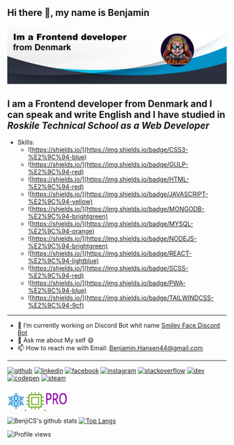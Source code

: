 ## Hi there 👋, my name is Benjamin

![](https://raw.githubusercontent.com/BenjiCS/BenjiCS/master/banner.png)

I am a Frontend developer from Denmark and I can speak and write English and I have studied in _Roskile Technical School as a Web Developer_
 ---
- Skills:
  - ![https://shields.io/](https://img.shields.io/badge/CSS3-%E2%9C%94-blue)
  - ![https://shields.io/](https://img.shields.io/badge/GULP-%E2%9C%94-red)
  - ![https://shields.io/](https://img.shields.io/badge/HTML-%E2%9C%94-red)
  - ![https://shields.io/](https://img.shields.io/badge/JAVASCRIPT-%E2%9C%94-yellow)
  - ![https://shields.io/](https://img.shields.io/badge/MONGODB-%E2%9C%94-brightgreen)
  - ![https://shields.io/](https://img.shields.io/badge/MYSQL-%E2%9C%94-orange)
  - ![https://shields.io/](https://img.shields.io/badge/NODEJS-%E2%9C%94-brightgreen)
  - ![https://shields.io/](https://img.shields.io/badge/REACT-%E2%9C%94-lightblue)
  - ![https://shields.io/](https://img.shields.io/badge/SCSS-%E2%9C%94-red)
  - ![https://shields.io/](https://img.shields.io/badge/PWA-%E2%9C%94-blue)
  - ![https://shields.io/](https://img.shields.io/badge/TAILWINDCSS-%E2%9C%94-9cf)
 ---
- 🔭 I’m currently working on Discord Bot whit name [Smiley Face Discord Bot](https://github.com/BenjiCS/Smiley-Face-Discord-Bot)
- 💬 Ask me about My self 😄
- 📫 How to reach me with Email: Benjamin.Hansen44@gmail.com
 ---
 
[<img src='https://icongr.am/devicon/github-original-wordmark.svg?size=128&color=currentColor' alt='github' height='40'>](https://github.com/BenjiCS)
[<img src='https://image.flaticon.com/icons/svg/174/174857.svg' alt='linkedin' height='40'>](https://www.linkedin.com/in/benjaminhansen44/)
[<img src='https://image.flaticon.com/icons/svg/1384/1384053.svg' alt='facebook' height='40'>](https://www.facebook.com/BenjiCSHD)
[<img src='https://image.flaticon.com/icons/svg/1384/1384063.svg' alt='instagram' height='40'>](https://www.instagram.com/BenjiCSDK/)
[<img src='https://cdn.sstatic.net/Sites/stackoverflow/company/Img/logos/so/so-icon.svg?v=f13ebeedfa9e' alt='stackoverflow' height='40'>](https://stackoverflow.com/users/10927248)
[<img src='https://cdn.jsdelivr.net/npm/simple-icons@3.0.1/icons/dev-dot-to.svg' alt='dev' height='40'>](https://dev.to/BenjiCS)
[<img src="https://image.flaticon.com/icons/svg/785/785252.svg" alt='codepen' height='40'>](https://codepen.io/BenjiCS)
[<img src='https://www.seekicon.com/free-icon-download/steam-icon_3.svg' alt='steam' height='40'>](https://steamcommunity.com/id/BenjiCSHD/)

<a href='https://archiveprogram.github.com/' target="blank">
<img src='https://raw.githubusercontent.com/acervenky/animated-github-badges/master/assets/acbadge.gif' width='40' height='40'>
</a>
<a href='https://docs.github.com/en/developers' target="blank">
<img src='https://raw.githubusercontent.com/acervenky/animated-github-badges/master/assets/devbadge.gif' width='40' height='40'>
</a>
<a href='https://github.com/pricing' target="blank">
<img src='https://raw.githubusercontent.com/acervenky/animated-github-badges/master/assets/pro.gif' width='50' height='50'>
</a>

![BenjiCS's github stats](https://github-readme-stats.vercel.app/api?username=BenjiCS&show_icons=true&bg_color=231a8a&title_color=ff6600&text_color=28b0a4&icon_color=00f2ff)
[![Top Langs](https://github-readme-stats.vercel.app/api/top-langs/?username=BenjiCS&bg_color=231a8a&title_color=ff6600&text_color=28b0a4)](https://github.com/BenjiCS/BenjiCS)

![Profile views](https://gpvc.arturio.dev/BenjiCS)
